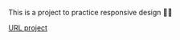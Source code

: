 This is a project to practice responsive design 💚💚

[URL project](https://iamdiegoskr.github.io/BatatabitSKR/ "URL project")